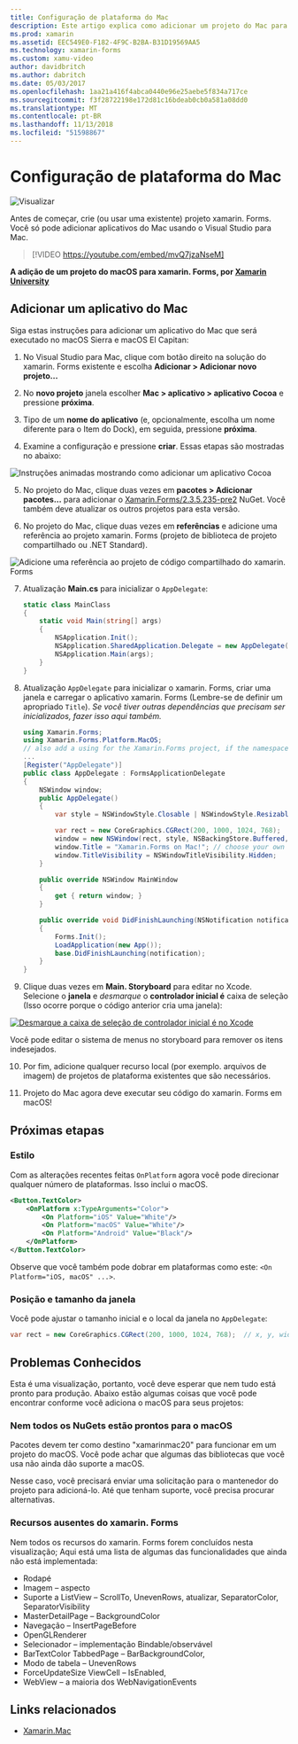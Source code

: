 ```yaml
---
title: Configuração de plataforma do Mac
description: Este artigo explica como adicionar um projeto do Mac para um projeto xamarin. Forms, que produzirá um aplicativo capaz de executar no macOS Sierra e macOS El Capitan.
ms.prod: xamarin
ms.assetid: EEC549E0-F182-4F9C-B2BA-B31D19569AA5
ms.technology: xamarin-forms
ms.custom: xamu-video
author: davidbritch
ms.author: dabritch
ms.date: 05/03/2017
ms.openlocfilehash: 1aa21a416f4abca0440e96e25aebe5f834a717ce
ms.sourcegitcommit: f3f28722198e172d81c16bdeab0cb0a581a08dd0
ms.translationtype: MT
ms.contentlocale: pt-BR
ms.lasthandoff: 11/13/2018
ms.locfileid: "51598867"
---
```

# <a name="mac-platform-setup"></a>Configuração de plataforma do Mac

![Visualizar](~/media/shared/preview.png)

Antes de começar, crie (ou usar uma existente) projeto xamarin. Forms.
Você só pode adicionar aplicativos do Mac usando o Visual Studio para Mac.

> [!VIDEO https://youtube.com/embed/mvQ7jzaNseM]

**A adição de um projeto do macOS para xamarin. Forms, por [Xamarin University](https://university.xamarin.com/)**

## <a name="adding-a-mac-app"></a>Adicionar um aplicativo do Mac

Siga estas instruções para adicionar um aplicativo do Mac que será executado no macOS Sierra e macOS El Capitan:

1. No Visual Studio para Mac, clique com botão direito na solução do xamarin. Forms existente e escolha **Adicionar > Adicionar novo projeto...**

2. No **novo projeto** janela escolher **Mac > aplicativo > aplicativo Cocoa** e pressione **próxima**.

3. Tipo de um **nome do aplicativo** (e, opcionalmente, escolha um nome diferente para o Item do Dock), em seguida, pressione **próxima**.

4. Examine a configuração e pressione **criar**. Essas etapas são mostradas no abaixo:

  ![Instruções animadas mostrando como adicionar um aplicativo Cocoa](mac-images/add-macos-proj.gif)

5. No projeto do Mac, clique duas vezes em **pacotes > Adicionar pacotes...**  para adicionar o [Xamarin.Forms/2.3.5.235-pre2](https://www.nuget.org/packages/Xamarin.Forms/2.3.5.235-pre2) NuGet. Você também deve atualizar os outros projetos para esta versão.

6. No projeto do Mac, clique duas vezes em **referências** e adicione uma referência ao projeto xamarin. Forms (projeto de biblioteca de projeto compartilhado ou .NET Standard).

  ![Adicione uma referência ao projeto de código compartilhado do xamarin. Forms](mac-images/references-sml.png)

7. Atualização **Main.cs** para inicializar o `AppDelegate`:

    ```csharp
    static class MainClass
    {
        static void Main(string[] args)
        {
            NSApplication.Init();
            NSApplication.SharedApplication.Delegate = new AppDelegate(); // add this line
            NSApplication.Main(args);
        }
    }
    ```

8. Atualização `AppDelegate` para inicializar o xamarin. Forms, criar uma janela e carregar o aplicativo xamarin. Forms (Lembre-se de definir um apropriado `Title`). _Se você tiver outras dependências que precisam ser inicializados, fazer isso aqui também._

    ```csharp
    using Xamarin.Forms;
    using Xamarin.Forms.Platform.MacOS;
    // also add a using for the Xamarin.Forms project, if the namespace is different to this file
    ...
    [Register("AppDelegate")]
    public class AppDelegate : FormsApplicationDelegate
    {
        NSWindow window;
        public AppDelegate()
        {
            var style = NSWindowStyle.Closable | NSWindowStyle.Resizable | NSWindowStyle.Titled;

            var rect = new CoreGraphics.CGRect(200, 1000, 1024, 768);
            window = new NSWindow(rect, style, NSBackingStore.Buffered, false);
            window.Title = "Xamarin.Forms on Mac!"; // choose your own Title here
            window.TitleVisibility = NSWindowTitleVisibility.Hidden;
        }

        public override NSWindow MainWindow
        {
            get { return window; }
        }

        public override void DidFinishLaunching(NSNotification notification)
        {
            Forms.Init();
            LoadApplication(new App());
            base.DidFinishLaunching(notification); 
        }
    }
    ```

9. Clique duas vezes em **Main. Storyboard** para editar no Xcode. Selecione o **janela** e _desmarque_ o **controlador inicial é** caixa de seleção (Isso ocorre porque o código anterior cria uma janela):

  [![Desmarque a caixa de seleção de controlador inicial é no Xcode](mac-images/xcode-init-controller-sml.png)](mac-images/xcode-init-controller.png#lightbox)

  Você pode editar o sistema de menus no storyboard para remover os itens indesejados.

10. Por fim, adicione qualquer recurso local (por exemplo. arquivos de imagem) de projetos de plataforma existentes que são necessários.

11. Projeto do Mac agora deve executar seu código do xamarin. Forms em macOS!

## <a name="next-steps"></a>Próximas etapas

### <a name="styling"></a>Estilo

Com as alterações recentes feitas `OnPlatform` agora você pode direcionar qualquer número de plataformas. Isso inclui o macOS.

```xml
<Button.TextColor>
    <OnPlatform x:TypeArguments="Color">
        <On Platform="iOS" Value="White"/>
        <On Platform="macOS" Value="White"/>
        <On Platform="Android" Value="Black"/>
    </OnPlatform>
</Button.TextColor>
```

Observe que você também pode dobrar em plataformas como este: `<On Platform="iOS, macOS" ...>`.

### <a name="window-size-and-position"></a>Posição e tamanho da janela

Você pode ajustar o tamanho inicial e o local da janela no `AppDelegate`:

```csharp
var rect = new CoreGraphics.CGRect(200, 1000, 1024, 768);  // x, y, width, height
```

## <a name="known-issues"></a>Problemas Conhecidos

Esta é uma visualização, portanto, você deve esperar que nem tudo está pronto para produção. Abaixo estão algumas coisas que você pode encontrar conforme você adiciona o macOS para seus projetos:

### <a name="not-all-nugets-are-ready-for-macos"></a>Nem todos os NuGets estão prontos para o macOS

Pacotes devem ter como destino "xamarinmac20" para funcionar em um projeto do macOS. Você pode achar que algumas das bibliotecas que você usa não ainda dão suporte a macOS.

Nesse caso, você precisará enviar uma solicitação para o mantenedor do projeto para adicioná-lo. Até que tenham suporte, você precisa procurar alternativas.

### <a name="missing-xamarinforms-features"></a>Recursos ausentes do xamarin. Forms

Nem todos os recursos do xamarin. Forms forem concluídos nesta visualização; Aqui está uma lista de algumas das funcionalidades que ainda não está implementada:

* Rodapé
* Imagem – aspecto
* Suporte a ListView – ScrollTo, UnevenRows, atualizar, SeparatorColor, SeparatorVisibility
* MasterDetailPage – BackgroundColor
* Navegação – InsertPageBefore
* OpenGLRenderer
* Selecionador – implementação Bindable/observável
* BarTextColor TabbedPage – BarBackgroundColor,
* Modo de tabela – UnevenRows
* ForceUpdateSize ViewCell – IsEnabled,
* WebView – a maioria dos WebNavigationEvents


## <a name="related-links"></a>Links relacionados

- [Xamarin.Mac](~/mac/index.yml)

